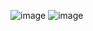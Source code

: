 ![image](https://user-images.githubusercontent.com/107164584/231919058-71444303-0dc3-4068-a0a2-b56fc9b292f3.png)
![image](https://user-images.githubusercontent.com/107164584/231858136-da21e1b5-1bcf-4a6b-b48b-ce7ba4f5ed52.png)
